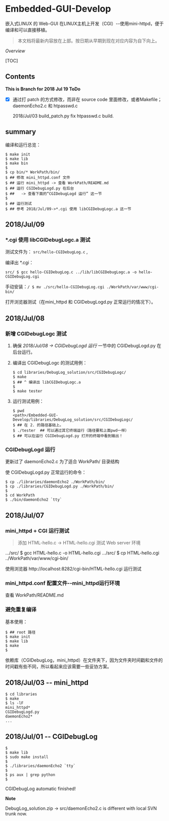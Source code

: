 # Embedded-GUI-Develop
嵌入式LINUX 的 Web-GUI 在LINUX主机上开发（CGI）--使用mini-httpd，便于编译和可以直接移植。

> 本文档将最新内容放在上部。按日期从早期到现在对应内容为自下向上。



*Overview*

[TOC]

## Contents

  **This is Branch for 2018 Jul 19 ToDo**

-[x] 通过打 patch 的方式修改，而非在 source code 里面修改，或者Makefile；daemonEcho2.c 和 htpasswd.c

  2018/Jul/03 build_patch.py fix htpasswd.c build.

## summary

编译和运行总览：

```shell
$ make init
$ make lib
$ make bin
$ 
$ cp bin/* WorkPath/bin/
$ ## 修改 mini_httpd.conf 文件
$ ## 运行 mini_httpd -> 查看 WorkPath/README.md
$ ## 运行 CGIDebugLogd.py 在后台 
$ ##   -> 查看下面的“CGIDebugLogd 运行” 这一节
$ 
$ ## 运行测试
$ ## 参考 2018/Jul/09->*.cgi 使用 libCGIDebugLogc.a 这一节
```



## 2018/Jul/09

### *.cgi 使用 libCGIDebugLogc.a 测试

测试文件为： `src/hello-CGIDebugLog.c` , 

编译出 *.cgi：

  `src/ $ gcc hello-CGIDebugLog.c ../lib/libCGIDebugLogc.a -o hello-CGIDebugLog.cgi` 

手动安装：`/ $ mv ./src/hello-CGIDebugLog.cgi ./WorkPath/var/www/cgi-bin/` 

打开浏览器测试（在mini_httpd 和 CGIDebugLogd.py 正常运行的情况下）。



## 2018/Jul/08

### 新增 CGIDebugLogc 测试

1. 确保 *2018/Jul/08 -> CGIDebugLogd 运行* 一节中的 CGIDebugLogd.py 在后台运行。

2. 编译出 CGIDebugLogc 的测试用例：

   ```shell
   $ cd libraries/DebugLog_solution/src/CGIDebugLogc/
   $ make
   $ ## ^ 编译出 libCGIDebugLogc.a
   $ 
   $ make tester
   ```

3. 运行测试用例：

   ```shell
   $ pwd
   <path>/Embedded-GUI-Develop/libraries/DebugLog_solution/src/CGIDebugLogc/
   $ ## 在 2. 的路径基础上。
   $ ./tester  ## 可以通过其它终端运行（路径要和上面pwd一样）
   $ ## 可以在运行 CGIDebugLogd.py 打开的终端中看到输出！
   ```


### CGIDebugLogd 运行

  更新过了 daemonEcho2.c 为了适合 WorkPath/ 目录结构

  使 CGIDebugLogd.py 正常运行的命令：

```shell
$ cp ./libraries/daemonEcho2 ./WorkPath/bin/
$ cp ./libraries/CGIDebugLogd.py ./WorkPath/bin/
$ 
$ cd WorkPath
$ ./bin/daemonEcho2 `tty`
```



## 2018/Jul/07

### mini_httpd + CGI 运行测试

> 添加 HTML-hello.c -> HTML-hello.cgi 测试 Web server 环境

  .../src/ $ gcc HTML-hello.c -o HTML-hello.cgi
  .../src/ $ cp HTML-hello.cgi ../WorkPath/var/www/cgi-bin/

  使用浏览器 http://localhost:8282/cgi-bin/HTML-hello.cgi 运行测试



### mini_httpd.conf 配置文件--mini_httpd运行环境

  查看 WorkPath/README.md



### 避免重复编译

基本使用：

```shell
$ ## root 路径
$ make init 
$ make lib
$ make
$
```

依赖库（CGIDebugLog，mini_httpd）在文件夹下，因为文件夹时间戳和文件的时间戳有些不同，所以看起来应该需要一些妥协方案。



## 2018/Jul/03 -- mini_httpd

```shell
$ cd libraries
$ make
$ ls -lF
mini_httpd*
CGIDebugLogd.py
daemonEcho2*
...
```



## 2018/Jul/01 -- CGIDebugLog

```shell
$ 
$ make lib
$ sudo make install
$ 
$ ./libraries/daemonEcho2 `tty`
$ 
$ ps aux | grep python
$ 
```

CGIDebugLog automatic finished!

**Note**

DebugLog_solution.zip -> src/daemonEcho2.c is different with local SVN trunk now.
